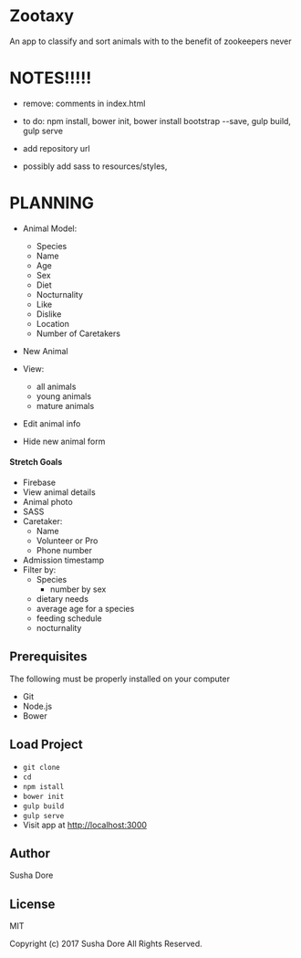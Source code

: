 # Zootaxy

An app to classify and sort animals with to the benefit of zookeepers never

# NOTES!!!!!
* remove: comments in index.html

* to do: npm install, bower init, bower install bootstrap --save, gulp build, gulp serve

* add repository url

* possibly add sass to resources/styles,

# PLANNING
* Animal Model:
  * Species
  * Name
  * Age
  * Sex
  * Diet
  * Nocturnality
  * Like
  * Dislike
  * Location
  * Number of Caretakers

* New Animal
* View:
    * all animals
    * young animals
    * mature animals
* Edit animal info
* Hide new animal form

#### Stretch Goals
* Firebase
* View animal details
* Animal photo
* SASS
* Caretaker:
  * Name
  * Volunteer or Pro
  * Phone number
* Admission timestamp
* Filter by:
  * Species
    * number by sex
  * dietary needs
  * average age for a species
  * feeding schedule
  * nocturnality

## Prerequisites

The following must be properly installed on your computer

  * Git
  * Node.js
  * Bower
## Load Project

  * `git clone`
  * `cd`
  * `npm istall`
  * `bower init`
  * `gulp build`
  * `gulp serve`
  * Visit app at [http://localhost:3000](http://localhost:3000)

## Author
Susha Dore

## License

MIT

Copyright (c) 2017 Susha Dore All Rights Reserved.
